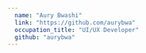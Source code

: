 ```yaml
---
  name: "Aury Bwashi"
  link: "https://github.com/aurybwa"
  occupation_title: "UI/UX Developer"
  github: "aurybwa"
---
```

